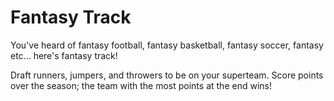 # Fantasy Track
You've heard of fantasy football, fantasy basketball, fantasy soccer, fantasy etc... here's fantasy track!

Draft runners, jumpers, and throwers to be on your superteam. Score points over the season; the team with the most points at the end wins!

